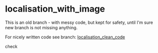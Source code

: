 # localisation_with_image

This is an old branch - with messy code, but kept for safety, until I'm sure new branch is not missing anything.

For nicely written code see branch: [localisation_clean_code](https://github.com/janekzimoch/localisation_with_image/tree/localisation_clean_code)

check
